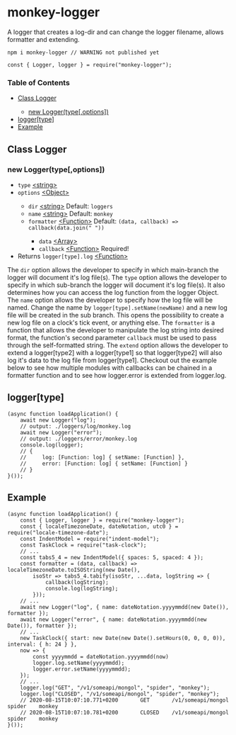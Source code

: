 # monkey-logger
A logger that creates a log-dir and can change the logger filename, allows formatter and extending.
<pre><code>npm i monkey-logger // WARNING not published yet

const { Logger, logger } = require("monkey-logger");</code></pre>
<h3>Table of Contents</h3>
<ul>
    <li><a href="https://github.com/BerendKemper/monkey-logger#class-logger">Class Logger</a></li>
    <ul>
        <li><a href="https://github.com/BerendKemper/monkey-logger#new-loggertypeoptions">new Logger(type[,options])</a></li>
    </ul>
    <li><a href="https://github.com/BerendKemper/monkey-logger#loggertype">logger[type]</a></li>
    <li><a href="https://github.com/BerendKemper/monkey-logger#examples">Example</a></li>
</ul>
<h2>Class Logger</h2>
<h3>new Logger(type[,options])</h3>
<ul>
    <li><code>type</code> <a href="https://developer.mozilla.org/en-US/docs/Web/JavaScript/Data_structures#String_type">&lt;string&gt;</a></li>
    <li><code>options</code> <a href="https://developer.mozilla.org/en-US/docs/Web/JavaScript/Reference/Global_Objects/Object">&lt;Object&gt;</a></li>
    <ul>
        <li><code>dir</code> <a href="https://developer.mozilla.org/en-US/docs/Web/JavaScript/Data_structures#String_type">&lt;string&gt;</a> Default: <code>loggers</code></li>
        <li><code>name</code> <a href="https://developer.mozilla.org/en-US/docs/Web/JavaScript/Data_structures#String_type">&lt;string&gt;</a> Default: <code>monkey</code></li>
        <li><code>formatter</code> <a href="https://developer.mozilla.org/en-US/docs/Web/JavaScript/Reference/Global_Objects/Function">&lt;Function&gt;</a> Default: <code>(data, callback) => callback(data.join(" "))</code></li>
        <ul>
            <li><code>data</code> <a href="https://developer.mozilla.org/en-US/docs/Web/JavaScript/Reference/Global_Objects/Array">&lt;Array&gt;</a></li>
            <li><code>callback</code> <a href="https://developer.mozilla.org/en-US/docs/Web/JavaScript/Reference/Global_Objects/Function">&lt;Function&gt;</a> Required!</li>
        </ul>
    </ul>
    <li>Returns <code>logger[type].log</code> <a href="https://developer.mozilla.org/en-US/docs/Web/JavaScript/Reference/Global_Objects/Function">&lt;Function&gt;</a></li>
</ul>
The <code>dir</code> option allows the developer to specify in which main-branch the logger will document it's log file(s). The <code>type</code> option  allows the developer to specify in which sub-branch the logger will document it's log file(s). It also determines how you can access the log function from the logger Object. The <code>name</code> option allows the developer to specify  how the log file will be named. Change the name by <code>logger[type].setName(newName)</code> and a new log file will be created in the sub branch. This opens the possibility to create a new log file on a clock's tick event, or anything else. The <code>formatter</code> is a function that allows the developer to manipulate the log string into desired format, the function's second parameter <code>callback</code> must be used to pass through the self-formatted string. The <code>extend</code> option allows the developer to extend a logger[type2] with a logger[type1] so that logger[type2] will also log it's data to the log file from logger[type1]. Checkout out the example below to see how multiple modules with callbacks can be chained in a formatter function and to see how logger.error is extended from logger.log. 
<h2>logger[type]</h2>
<pre><code>(async function loadApplication() {
    await new Logger("log");
    // output: ./loggers/log/monkey.log
    await new Logger("error");
    // output: ./loggers/error/monkey.log
    console.log(logger);
    // {
    //     log: [Function: log] { setName: [Function] },
    //     error: [Function: log] { setName: [Function] }
    // }
}());</code></pre>
<h2>Example</h2>
<pre><code>(async function loadApplication() {
    const { Logger, logger } = require("monkey-logger");
    const { localeTimezoneDate, dateNotation, utc0 } = require("locale-timezone-date");
    const IndentModel = require("indent-model");
    const TaskClock = require("task-clock");
    // ...
    const tabs5_4 = new IndentModel({ spaces: 5, spaced: 4 });
    const formatter = (data, callback) => localeTimezoneDate.toISOString(new Date(),
        isoStr => tabs5_4.tabify(isoStr, ...data, logString => {
            callback(logString);
            console.log(logString);
        }));
    // ...
    await new Logger("log", { name: dateNotation.yyyymmdd(new Date()), formatter });
    await new Logger("error", { name: dateNotation.yyyymmdd(new Date()), formatter });
    // ...
    new TaskClock({ start: new Date(new Date().setHours(0, 0, 0, 0)),  interval: { h: 24 } }, 
    now => {
        const yyyymmdd = dateNotation.yyyymmdd(now)
        logger.log.setName(yyyymmdd);
        logger.error.setName(yyyymmdd);
    });
    // ...
    logger.log("GET", "/v1/someapi/mongol", "spider", "monkey");
    logger.log("CLOSED", "/v1/someapi/mongol", "spider", "monkey");
    // 2020-08-15T10:07:10.771+0200       GET       /v1/someapi/mongol       spider    monkey
    // 2020-08-15T10:07:10.781+0200       CLOSED    /v1/someapi/mongol       spider    monkey
}());</code></pre>